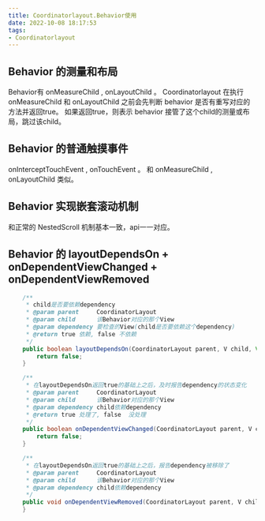 ```yaml
---
title: Coordinatorlayout.Behavior使用
date: 2022-10-08 18:17:53
tags:
- Coordinatorlayout
---
```


## Behavior 的测量和布局

Behavior有 onMeasureChild , onLayoutChild 。 Coordinatorlayout 在执行 onMeasureChild 和 onLayoutChild 之前会先判断 behavior 是否有重写对应的方法并返回true。
如果返回true，则表示 behavior 接管了这个child的测量或布局，跳过该child。

## Behavior 的普通触摸事件

onInterceptTouchEvent , onTouchEvent 。 和 onMeasureChild , onLayoutChild 类似。

## Behavior 实现嵌套滚动机制

和正常的 NestedScroll 机制基本一致，api一一对应。

## Behavior 的 layoutDependsOn + onDependentViewChanged + onDependentViewRemoved


```java
    /**
     * child是否要依赖dependency
     * @param parent     CoordinatorLayout
     * @param child      该Behavior对应的那个View
     * @param dependency 要检查的View(child是否要依赖这个dependency)
     * @return true 依赖, false 不依赖
     */
    public boolean layoutDependsOn(CoordinatorLayout parent, V child, View dependency) {
        return false;
    }

    /**
     * 在layoutDependsOn返回true的基础上之后，及时报告dependency的状态变化
     * @param parent     CoordinatorLayout
     * @param child      该Behavior对应的那个View
     * @param dependency child依赖dependency
     * @return true 处理了, false  没处理
     */
    public boolean onDependentViewChanged(CoordinatorLayout parent, V child, View dependency) {
        return false;
    }

    /**
     * 在layoutDependsOn返回true的基础上之后，报告dependency被移除了
     * @param parent     CoordinatorLayout
     * @param child      该Behavior对应的那个View
     * @param dependency child依赖dependency
     */
    public void onDependentViewRemoved(CoordinatorLayout parent, V child, View dependency) {
    }
```
